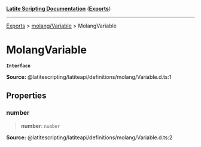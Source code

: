 [**Latite Scripting Documentation**](../../README.md) ([**Exports**](../../exports.md))

---

[Exports](../../exports.md) > [molang/Variable](../index.md) > MolangVariable

# MolangVariable

**`Interface`**

**Source:** @latitescripting/latiteapi/definitions/molang/Variable.d.ts:1

## Properties

### number

> **number**: `number`

**Source:** @latitescripting/latiteapi/definitions/molang/Variable.d.ts:2
